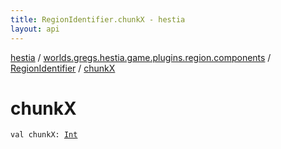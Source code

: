 ```yaml
---
title: RegionIdentifier.chunkX - hestia
layout: api
---
```


<div class='api-docs-breadcrumbs'><a href="../../index.html">hestia</a> / <a href="../index.html">worlds.gregs.hestia.game.plugins.region.components</a> / <a href="index.html">RegionIdentifier</a> / <a href="./chunk-x.html">chunkX</a></div>

# chunkX

<div class="signature"><code><span class="keyword">val </span><span class="identifier">chunkX</span><span class="symbol">: </span><a href="https://kotlinlang.org/api/latest/jvm/stdlib/kotlin/-int/index.html"><span class="identifier">Int</span></a></code></div>
